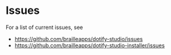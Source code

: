 # Issues #

For a list of current issues, see

  - https://github.com/brailleapps/dotify-studio/issues
  - https://github.com/brailleapps/dotify-studio-installer/issues


